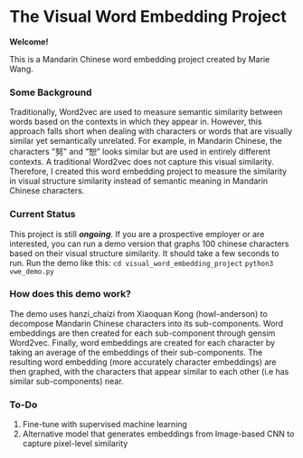 # The Visual Word Embedding Project

**Welcome!**

This is a Mandarin Chinese word embedding project created by Marie Wang. 

### Some Background
Traditionally, Word2vec are used to measure semantic similarity between words based on the contexts in which they appear in. However, this approach falls short when dealing with characters or words that are visually similar yet semantically unrelated. For example, in Mandarin Chinese, the characters "努" and “恕” looks similar but are used in entirely different contexts. A traditional Word2vec does not capture this visual similarity. Therefore, I created this word embedding project to measure the similarity in visual structure similarity instead of semantic meaning in Mandarin Chinese characters. 

### Current Status
This project is still ***ongoing***. If you are a prospective employer or are interested, you can run a demo version that graphs 100 chinese characters based on their visual structure similarity. It should take a few seconds to run. 
Run the demo like this:
`cd visual_word_embedding_project`
`python3 vwe_demo.py`

### How does this demo work?
The demo uses hanzi_chaizi from Xiaoquan Kong (howl-anderson) to decompose Mandarin Chinese characters into its sub-components. Word embeddings are then created for each sub-component through gensim Word2vec. Finally, word embeddings are created for each character by taking an average of the embeddings of their sub-components. The resulting word embedding (more accurately character embeddings) are then graphed, with the characters that appear similar to each other (i.e has similar sub-components) near. 

### To-Do
1. Fine-tune with supervised machine learning
2. Alternative model that generates embeddings from Image-based CNN to capture pixel-level similarity 